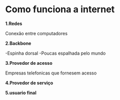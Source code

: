 # Como funciona a internet

**1.Redes**

Conexão entre computadores


**2.Backbone**

-Espinha dorsal
-Poucas espalhada pelo mundo


**3.Provedor de acesso**

Empresas telefonicas que fornesem acesso


**4.Provedor de serviço**



**5.usuario final**